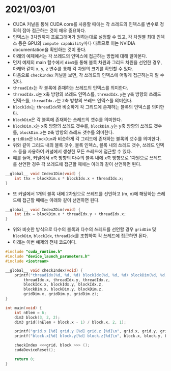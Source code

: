 # 2021/03/01
- CUDA 커널을 통해 CUDA core를 사용할 때에는 각 쓰레드의 인덱스를 변수로 정확히 잡아 접근하는 것이 매우 중요하다.
- 인덱스는 3차원까지 프로그래머가 원하는대로 설정할 수 있고, 각 차원별 최대 인덱스 등은 GPU의 `compute capability`마다 다르므로 이는 NVIDIA documentation을 확인하는 것이 좋다.
- 아래의 예제에서는 각 쓰레드의 인덱스에 접근하는 방법에 대해 알아본다.
- 먼저 예제의 main 함수에서 `dim3`를 통해 블록 차원과 그리드 차원을 선언한 경우, 아래와 같이 x, y, z 변수를 통해 각 차원의 크기를 확인할 수 있다.
- 다음으로 `checkIndex` 커널을 보면, 각 쓰레드의 인덱스에 어떻게 접근하는지 알 수 있다.
- `threadIdx`는 각 블록에 존재하는 쓰레드의 인덱스를 의미한다.
- `threadIdx.x`는 x축 방향의 쓰레드 인덱스를, `threadIdx.y`는 y축 방향의 쓰레드 인덱스를, `threadIdx.z`는 z축 방향의 쓰레드 인덱스를 의미한다.
- `blockIdx`는 `threadIdx`와 비슷하게 각 그리드에 존재하는 블록의 인덱스를 의미한다.
- `blockDim`은 각 블록에 존재하는 쓰레드의 갯수를 의미한다.
- `blockDim.x`는 x축 방향의 쓰레드 갯수를, `blockDim.y`는 y축 방향의 쓰레드 갯수를, `blockDim.z`는 z축 방향의 쓰레드 갯수를 의미한다.
- `gridDim`은 `blockDim`과 비슷하게 각 그리드에 존재하는 블록의 갯수를 의미한다.
- 위와 같이 그리드 내의 블록 갯수, 블록 인덱스, 블록 내의 쓰레드 갯수, 쓰레드 인덱스 등을 사용하여 커널에서 생성한 모든 쓰레드에 접근할 수 있다.
- 예를 들어, 커널에서 x축 방향의 다수의 블록 내에 x축 방향으로 1차원으로 쓰레드를 선언한 경우 각 쓰레드에 접근할 때에는 아래와 같이 선언하면 된다.
``` c
__global__ void Index1Dim(void) {
    int thx = blockDim.x * blockIdx.x + threadIdx.x;
}
```
- 또 커널에서 1개의 블록 내에 2차원으로 쓰레드를 선언하고 (m, n)에 해당하는 쓰레드에 접근할 때에는 아래와 같이 선언하면 된다.
``` c
__global__ void Index2Dim(void) {
	int idx = blockDim.x * threadIdx.y + threadIdx.x;
}
```
- 위와 비슷한 방식으로 다수의 블록과 다수의 쓰레드를 선언할 경우 `gridDim` 및 `blockDim`, `blockIdx`, `threadIdx`를 조합하여 각 쓰레드에 접근하면 된다.
- 아래는 이번 예제의 전체 코드이다.
``` c
#include "cuda_runtime.h"
#include "device_launch_parameters.h"
#include <iostream>

__global__ void checkIndex(void) {
	printf("threadIdx(%d, %d, %d) blockIdx(%d, %d, %d) blockDim(%d, %d, %d) gridDim(%d, %d, %d)\n",
		threadIdx.x, threadIdx.y, threadIdx.z,
		blockIdx.x, blockIdx.y, blockIdx.z,
		blockDim.x, blockDim.y, blockDim.z,
		gridDim.x, gridDim.y, gridDim.z);
}

int main(void) {
	int nElem = 6;
	dim3 block(3, 2, 2);
	dim3 grid((nElem + block.x - 1) / block.x, 2, 1);

	printf("grid.x [%d] grid.y [%d] grid.z [%d]\n", grid.x, grid.y, grid.z);
	printf("block.x[%d] block.y[%d] block.z[%d]\n", block.x, block.y, block.z);

	checkIndex <<<grid, block >>> ();
	cudaDeviceReset();

	return 0;
}
```
